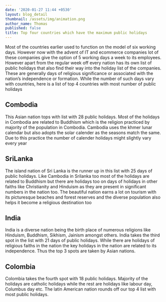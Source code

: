 ```yaml
---
date: '2020-01-27 11:44 +0530'
layout: blog_detail
thumbnail: /assets/img/animation.png
author_name: Thomas
published: false
title: Top four countries which have the maximum public holidays
---
```


Most of the countries earlier used to function on the model of six working days. However now with the advent of IT and ecommerce companies lot of these companies give the option of 5 working days a week to its employees. However apart from the regular week off every nation has its own list of public holidays that also find their way into the holiday list of the companies. These are generally days of religious significance or associated with the nation’s independence or formation. While the number of such days vary with countries, here is a list of top 4 countries with most number of public holidays

## Combodia
This Asian nation tops with list with 28 public holidays. Most of the holidays in Combodia are related to Buddhism which is the religion practiced by majority of the population in Combodia. Cambodia uses the khmer lunar calendar but also adopts the solar calender as the seasons match the same. Due to this practice the number of calender holidays might slightly vary every year

## SriLanka
The island nation of Sri Lanka is the runner up in this list with 25 days of public holidays. Like Cambodia in Srilanka too most of the holidays are related to Buddhism but there are holidays too on days of holidays in other faiths like Christianity and Hinduism as they are present in significant numbers in the nation too.  The beautiful nation earns a lot on tourism with its picturesque beaches and forest reserves and the diverse population also helps it become a religious destination too

## India
India is a diverse nation being the birth place of numerous religions like Hinduism, Buddhism, Sikhism, Jainism amongst others. India takes the third spot in the list with 21 days of public holidays. While there are holidays of religious faiths in the nation the key holidays in the nation are related to its independence. Thus the top 3 spots are taken by Asian nations.

## Colombia
Colombia takes the fourth spot with 18 public holidays. Majority of the holidays are catholic holidays while the rest are holidays like labour day, Columbus day etc. The latin American nation rounds off our top 4 list with most public holidays.
